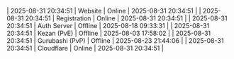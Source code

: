 | 2025-08-31 20:34:51 | Website | Online | 2025-08-31 20:34:51 |
| 2025-08-31 20:34:51 | Registration | Online | 2025-08-31 20:34:51 |
| 2025-08-31 20:34:51 | Auth Server | Offline | 2025-08-18 09:33:31 |
| 2025-08-31 20:34:51 | Kezan (PvE) | Offline | 2025-08-03 17:58:02 |
| 2025-08-31 20:34:51 | Gurubashi (PvP) | Offline | 2025-08-23 21:44:06 |
| 2025-08-31 20:34:51 | Cloudflare | Online | 2025-08-31 20:34:51 |
